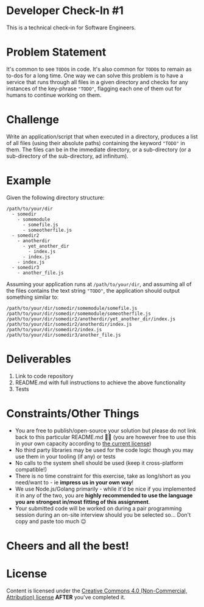 # Developer Check-In #1

This is a technical check-in for Software Engineers.

# Problem Statement
It's common to see `TODO`s in code. It's also common for `TODO`s to remain as to-dos for a long time. One way we can solve this problem is to have a service that runs through all files in a given directory and checks for any instances of the key-phrase `"TODO"`, flagging each one of them out for humans to continue working on them.

# Challenge
Write an application/script that when executed in a directory, produces a list of all files (using their absolute paths) containing the keyword `"TODO"` in them. The files can be in the immediate directory, or a sub-directory (or a sub-directory of the sub-directory, ad infinitum).

# Example
Given the following directory structure:

```
/path/to/your/dir
  - somedir
    - somemodule
      - somefile.js
      - someotherfile.js
  - somedir2
    - anotherdir
      - yet_another_dir
        - index.js
      - index.js
    - index.js
  - somedir3
    - another_file.js
```

Assuming your application runs at `/path/to/your/dir`, and assuming all of the files contains the text string `"TODO"`, the application should output something similar to:

```
/path/to/your/dir/somedir/somemodule/somefile.js
/path/to/your/dir/somedir/somemodule/someotherfile.js
/path/to/your/dir/somedir2/anotherdir/yet_another_dir/index.js
/path/to/your/dir/somedir2/anotherdir/index.js
/path/to/your/dir/somedir2/index.js
/path/to/your/dir/somedir3/another_file.js
```

# Deliverables
1. Link to code repository
2. README.md with full instructions to achieve the above functionality
3. Tests

# Constraints/Other Things
- You are free to publish/open-source your solution but please do not link back to this particular README.md 🙏🏼 (you are however free to use this in your own capacity according to [the current license](#license))
- No third party libraries may be used for the code logic though you may use them in your tooling (if any) or tests
- No calls to the system shell should be used (keep it cross-platform compatible!)
- There is no time constraint for this exercise, take as long/short as you need/want to - ie **impress us in your own way**!
- We use Node.js/Golang primarily - while it'd be nice if you implemented it in any of the two, you are **highly recommended to use the language you are strongest in/most fitting of this assignment**.
- Your submitted code will be worked on during a pair programming session during an on-site interview should you be selected so... Don't copy and paste too much 😉

# Cheers and all the best!

# License

Content is licensed under the [Creative Commons 4.0 (Non-Commercial, Attribution) license](https://creativecommons.org/licenses/by-nc-sa/4.0/) **AFTER** you've completed it.
